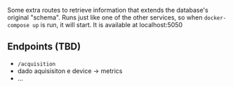 Some extra routes to retrieve information that extends the database's original "schema". Runs just like one of the other services, so when `docker-compose up` is run, it will start. It is available at localhost:5050

## Endpoints (TBD)
 * `/acquisition`
 * dado aquisisiton e device -> metrics
 * ...
